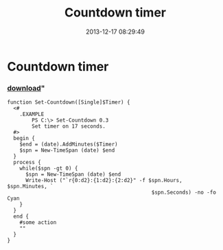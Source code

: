 ﻿---
pid:            4706
parent:         0
children:       
poster:         greg zakharov
title:          Countdown timer
date:           2013-12-17 08:29:49
format:         posh
---

# Countdown timer

### [download](4706.ps1)"



```posh
function Set-Countdown([Single]$Timer) {
  <#
    .EXAMPLE
        PS C:\> Set-Countdown 0.3
        Set timer on 17 seconds.
  #>
  begin {
    $end = (date).AddMinutes($Timer)
    $spn = New-TimeSpan (date) $end
  }
  process {
    while($spn -gt 0) {
      $spn = New-TimeSpan (date) $end
      Write-Host ("`r{0:d2}:{1:d2}:{2:d2}" -f $spn.Hours, $spn.Minutes, `
                                               $spn.Seconds) -no -fo Cyan
    }
  }
  end {
    #some action
    ""
  }
}
```
